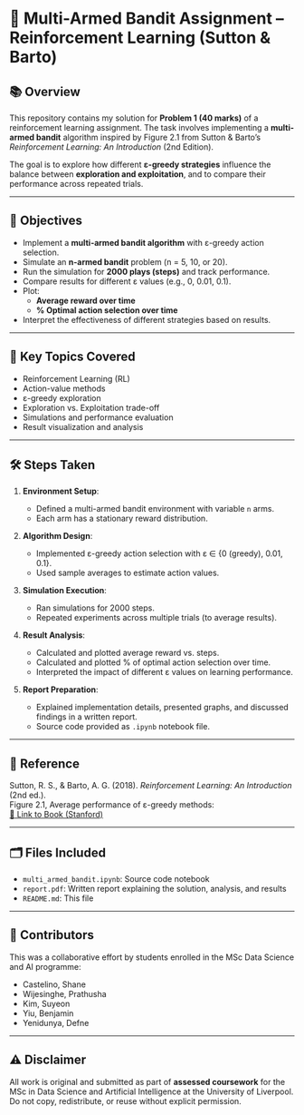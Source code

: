 # 🎰 Multi-Armed Bandit Assignment – Reinforcement Learning (Sutton & Barto)

## 📚 Overview

This repository contains my solution for **Problem 1 (40 marks)** of a reinforcement learning assignment. The task involves implementing a **multi-armed bandit** algorithm inspired by Figure 2.1 from Sutton & Barto’s *Reinforcement Learning: An Introduction* (2nd Edition).

The goal is to explore how different **ε-greedy strategies** influence the balance between **exploration and exploitation**, and to compare their performance across repeated trials.

---

## 🎯 Objectives

- Implement a **multi-armed bandit algorithm** with ε-greedy action selection.
- Simulate an **n-armed bandit** problem (n = 5, 10, or 20).
- Run the simulation for **2000 plays (steps)** and track performance.
- Compare results for different ε values (e.g., 0, 0.01, 0.1).
- Plot:
  - **Average reward over time**
  - **% Optimal action selection over time**
- Interpret the effectiveness of different strategies based on results.

---

## 📌 Key Topics Covered

- Reinforcement Learning (RL)
- Action-value methods
- ε-greedy exploration
- Exploration vs. Exploitation trade-off
- Simulations and performance evaluation
- Result visualization and analysis

---

## 🛠️ Steps Taken

1. **Environment Setup**:
   - Defined a multi-armed bandit environment with variable `n` arms.
   - Each arm has a stationary reward distribution.

2. **Algorithm Design**:
   - Implemented ε-greedy action selection with ε ∈ {0 (greedy), 0.01, 0.1}.
   - Used sample averages to estimate action values.

3. **Simulation Execution**:
   - Ran simulations for 2000 steps.
   - Repeated experiments across multiple trials (to average results).

4. **Result Analysis**:
   - Calculated and plotted average reward vs. steps.
   - Calculated and plotted % of optimal action selection over time.
   - Interpreted the impact of different ε values on learning performance.

5. **Report Preparation**:
   - Explained implementation details, presented graphs, and discussed findings in a written report.
   - Source code provided as `.ipynb` notebook file.

---

## 📎 Reference

Sutton, R. S., & Barto, A. G. (2018). *Reinforcement Learning: An Introduction* (2nd ed.).  
Figure 2.1, Average performance of ε-greedy methods:  
[📖 Link to Book (Stanford)](https://web.stanford.edu/class/psych209/Readings/SuttonBartoIPRLBook2ndEd.pdf)

---

## 🗂️ Files Included

- `multi_armed_bandit.ipynb`: Source code notebook  
- `report.pdf`: Written report explaining the solution, analysis, and results  
- `README.md`: This file

---
## 👥 Contributors

This was a collaborative effort by students enrolled in the MSc Data Science and AI programme:

- Castelino, Shane 
- Wijesinghe, Prathusha
- Kim, Suyeon 
- Yiu, Benjamin 
- Yenidunya, Defne

---

## ⚠️ Disclaimer

All work is original and submitted as part of **assessed coursework** for the MSc in Data Science and Artificial Intelligence at the University of Liverpool.
Do not copy, redistribute, or reuse without explicit permission.
